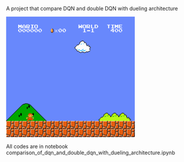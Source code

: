 A project that compare DQN and double DQN with dueling architecture
<p float="center">
  <img src="/best_run.gif" width="350" />
</p>
All codes are in notebook comparison_of_dqn_and_double_dqn_with_dueling_architecture.ipynb
